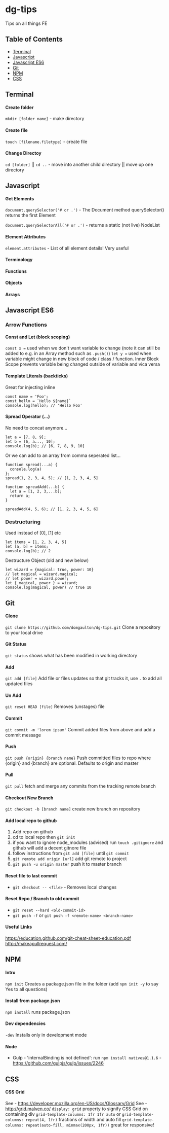 # dg-tips
Tips on all things FE

## Table of Contents
* [Terminal](#terminal)
* [Javascript](#javascript)
* [Javascript ES6](#javascript-es6)
* [Git](#git)
* [NPM](#npm)
* [CSS](#css)

## Terminal

#### Create folder
`mkdir [folder name]` - make directory

#### Create file
`touch [filename.filetype]` - create file

#### Change Directoy
`cd [folder]` || `cd ..` - move into another child directory || move up one directory

## Javascript

#### Get Elements
`document.querySelector('# or .')` - The Document method querySelector() returns the first Element

`document.querySelectorAll('# or .')` - returns a static (not live) NodeList

#### Element Attributes
`element.attributes` - List of all element details! Very useful



#### Terminology

#### Functions
#### Objects
#### Arrays

## Javascript ES6

### Arrow Functions

#### Const and Let (block scoping)
`const x =` used when we don't want variable to change (note it can still be added to e.g. in an Array method such as `.push()`)
`let y =` used when variable might change in new block of code / class / function. Inner Block Scope prevents variable being changed outside of variable and vica versa

#### Template Literals (backticks)
Great for injecting inline
```
const name = 'Foo';
const hello = `Hello ${name}`
console.log(hello); // 'Hello Foo'
```

#### Spread Operator (...)
No need to concat anymore...
```
let a = [7, 8, 9];
let b = [6, a..., 10];
console.log(b); // [6, 7, 8, 9, 10]
```

Or we can add to an array from comma seperated list...
```
function spread(...a) {
  console.log(a)
};
spread(1, 2, 3, 4, 5); // [1, 2, 3, 4, 5]
```
```
function spreadAdd(...b) {
  let a = [1, 2, 3,...b];
  return a;
}

spreadAdd(4, 5, 6); // [1, 2, 3, 4, 5, 6]
```

### Destructuring
Used instead of [0], [1] etc
```
let items = [1, 2, 3, 4, 5]
let [a, b] = items;
console.log(b); // 2
```

Destructure Object (old and new below)
```
let wizard = {magical: true, power: 10}
// let magical = wizard.magical;
// let power = wizard.power;
let { magical, power } = wizard;
console.log(magical, power) // true 10
```


## Git

#### Clone
`git clone https://github.com/domgaulton/dg-tips.git`
Clone a repository to your local drive

#### Git Status
`git status`
shows what has been modified in working directory

#### Add
`git add [file]` 
Add file or files updates so that git tracks it, use `.` to add all updated files

#### Un Add
`git reset HEAD [file]` 
Removes (unstages) file

#### Commit
`git commit -m 'lorem ipsum'`
Commit added files from above and add a commit message

#### Push
`git push {origin} {branch name}`
Push committed files to repo where {origin} and {branch} are optional. Defaults to origin and master

#### Pull
`git pull`
fetch and merge any commits from the tracking remote branch

#### Checkout New Branch
`git checkout -b [branch name]`
create new branch on repository

#### Add local repo to github
1. Add repo on github
2. cd to local repo then `git init`
3. if you want to ignore node_modules (advised) run `touch .gitignore` and github will add a decent gitnore file
4. follow instructions from `git add [file]` until `git commit`
5. `git remote add origin [url]` add git remote to project
6. `git push -u origin master` push it to master branch

#### Reset file to last commit
* `git checkout -- <file>` - Removes local changes
  
#### Reset Repo / Branch to old commit
* `git reset --hard <old-commit-id>`
* `git push -f` or `git push -f <remote-name> <branch-name>`

#### Useful Links
https://education.github.com/git-cheat-sheet-education.pdf
http://makeapullrequest.com/

## NPM

#### Intro
`npm init` Creates a package.json file in the folder (add `npm init -y` to say Yes to all questions)

#### Install from package.json
`npm install` runs package.json 

#### Dev dependencies
`-dev` Installs only in development mode

#### Node
* Gulp - 'internalBinding is not defined': run `npm install natives@1.1.6`  - https://github.com/gulpjs/gulp/issues/2246

## CSS

#### CSS Grid
See - https://developer.mozilla.org/en-US/docs/Glossary/Grid
See - http://grid.malven.co/
`display: grid` property to signify CSS Grid on containing div
`grid-template-columns: 1fr 1fr auto` or `grid-template-columns: repeat(4, 1fr)` fractions of width and auto fill 
`grid-template-columns: repeat(auto-fill, minmax(200px, 1fr))` great for responsive!
